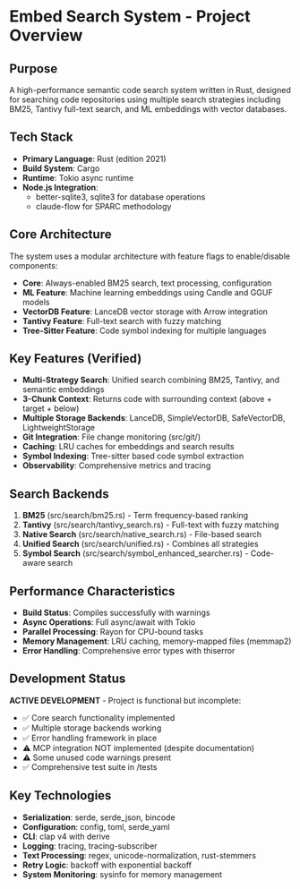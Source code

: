 # Embed Search System - Project Overview

## Purpose
A high-performance semantic code search system written in Rust, designed for searching code repositories using multiple search strategies including BM25, Tantivy full-text search, and ML embeddings with vector databases.

## Tech Stack
- **Primary Language**: Rust (edition 2021)
- **Build System**: Cargo
- **Runtime**: Tokio async runtime
- **Node.js Integration**: 
  - better-sqlite3, sqlite3 for database operations
  - claude-flow for SPARC methodology

## Core Architecture
The system uses a modular architecture with feature flags to enable/disable components:
- **Core**: Always-enabled BM25 search, text processing, configuration
- **ML Feature**: Machine learning embeddings using Candle and GGUF models
- **VectorDB Feature**: LanceDB vector storage with Arrow integration
- **Tantivy Feature**: Full-text search with fuzzy matching
- **Tree-Sitter Feature**: Code symbol indexing for multiple languages

## Key Features (Verified)
- **Multi-Strategy Search**: Unified search combining BM25, Tantivy, and semantic embeddings
- **3-Chunk Context**: Returns code with surrounding context (above + target + below)
- **Multiple Storage Backends**: LanceDB, SimpleVectorDB, SafeVectorDB, LightweightStorage
- **Git Integration**: File change monitoring (src/git/)
- **Caching**: LRU caches for embeddings and search results
- **Symbol Indexing**: Tree-sitter based code symbol extraction
- **Observability**: Comprehensive metrics and tracing

## Search Backends
1. **BM25** (src/search/bm25.rs) - Term frequency-based ranking
2. **Tantivy** (src/search/tantivy_search.rs) - Full-text with fuzzy matching
3. **Native Search** (src/search/native_search.rs) - File-based search
4. **Unified Search** (src/search/unified.rs) - Combines all strategies
5. **Symbol Search** (src/search/symbol_enhanced_searcher.rs) - Code-aware search

## Performance Characteristics
- **Build Status**: Compiles successfully with warnings
- **Async Operations**: Full async/await with Tokio
- **Parallel Processing**: Rayon for CPU-bound tasks
- **Memory Management**: LRU caching, memory-mapped files (memmap2)
- **Error Handling**: Comprehensive error types with thiserror

## Development Status
**ACTIVE DEVELOPMENT** - Project is functional but incomplete:
- ✅ Core search functionality implemented
- ✅ Multiple storage backends working
- ✅ Error handling framework in place
- ⚠️ MCP integration NOT implemented (despite documentation)
- ⚠️ Some unused code warnings present
- ✅ Comprehensive test suite in /tests

## Key Technologies
- **Serialization**: serde, serde_json, bincode
- **Configuration**: config, toml, serde_yaml
- **CLI**: clap v4 with derive
- **Logging**: tracing, tracing-subscriber
- **Text Processing**: regex, unicode-normalization, rust-stemmers
- **Retry Logic**: backoff with exponential backoff
- **System Monitoring**: sysinfo for memory management